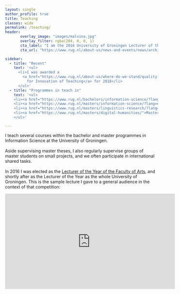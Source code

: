 ```yaml
---
layout: single
author_profile: true
title: Teaching
classes: wide
permalink: /teaching/
header: 
       overlay_image: "images/malvina.jpg"
       overlay_filter: rgba(204, 0, 0, 1) 
       cta_label: "I am the 2016 University of Groningen Lecturer of the Year"
       cta_url: "https://www.rug.nl/about-us/news-and-events/news/archief2017/nieuwsberichten/dr.-malvina-nissim-elected-lecturer-of-the-year"

sidebar:
  - title: "Recent"
    text: '<ul>
      <li>I was awarded a 
        <a href="https://www.rug.nl/about-us/where-do-we-stand/quality-works/fellowships-innovation-teaching/">Fellowship 
          for Innovation of Teaching</a> for 2018</li>
      </ul>'
  - title: "Programmes in teach in"
    text: '<ul>
    <li><a href="https://www.rug.nl/bachelors/information-science/?lang=en">Bachelor in Information Science</a></li>
    <li><a href="https://www.rug.nl/masters/information-science/?lang=en">Master in Information Science</a></li>
    <li><a href="https://www.rug.nl/masters/linguistics-research/?lang=en">Research Master in Linguistics</a></li>
    <li><a href="https://www.rug.nl/masters/digital-humanities/">Master in Digital Humanities</a></li>  
    </ul>'

---
```


I teach several courses within the bachelor and master programmes in Information Science at the University of Groningen.
<br><br>
Aside supervising master theses, I also regularly supervise groups of master students on small projects, and we often participate in international shared tasks.
<br><br>
In 2016 I was elected as the <a href="https://www.rug.nl/let/organization/actueel/nieuwsberichten-2016/2016-12-01-nissim-docent-van-het-jaar?lang=en">Lecturer of the Year of the Faculty of Arts</a>, and shortly after as the Lecturer of the Year as the whole University of Groningen. 
This is the sample lecture I gave to a general audience in the context of that competition:

<iframe src="https://www.youtube.com/embed/pBYdGZREvtw" width="560" height="315" frameborder="0"> </iframe>
